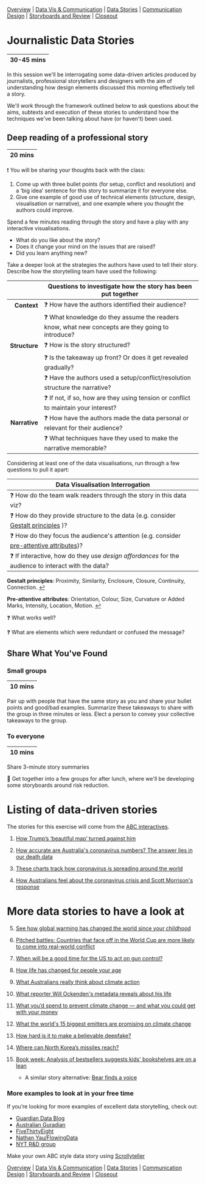 [Overview](./00_overview.md) |
[Data Vis & Communication](./01_dataviscomms.md) |
[Data Stories](./02_datastories.md) |
[Communication Design](./03_commuicationDesign.md) |
[Storyboards and Review](./04_review.md)  |
[Closeout](./05_closeout.md)

# Journalistic Data Stories

| 30-45 mins |
| ---------- |

In this session we'll be interrogating some data-driven articles produced by journalists,
professional storytellers and designers with the aim of understanding how design elements discussed this morning effectively tell a story.

We'll work through the framework outlined below to ask questions about the aims, subtexts and execution of these stories to understand how the techniques we've been talking about have (or haven't) been used.

## Deep reading of a professional story

| 20 mins |
| ------- |

:heavy_exclamation_mark: You will be sharing your thoughts back with the class:
1.	Come up with three bullet points (for setup, conflict and resolution) and a ‘big idea’ sentence for this story to summarize it for everyone else.
2.	Give one example of good use of technical elements (structure, design, visualisation or narrative), and one example where you thought the authors could improve.


Spend a few minutes reading through the story and have a play with any interactive visualisations.

- What do you like about the story?
- Does it change your mind on the issues that are raised?
- Did you learn anything new?

Take a deeper look at the strategies the authors have used to tell their story. Describe how the storytelling team have used the following:

|               | Questions to investigate how the story has been put together                                |
| -------------:| ------------------------------------------------------------------------------------------- |
|   **Context** | :question: How have the authors identified their audience?                                  |
|               | :question: What knowledge do they assume the readers know, what new concepts are they going to introduce?|
| **Structure** | :question: How is the story structured?                                                     |
|               | :question: Is the takeaway up front? 	Or does it get revealed gradually?                    |
|               | :question: Have the authors used a setup/conflict/resolution structure the narrative?       |
|               | :question: If not, if so, how are they using tension or conflict to maintain your interest? |
| **Narrative** | :question: How have the authors made the data personal or relevant for their audience?      |
|               | :question: What techniques have they used to make the narrative memorable?                  |

Considering at least one of the data visualisations, run through a few questions
to pull it apart:

| Data Visualisation Interrogation                                                                                                                                                                         |
| -------------------------------------------------------------------------------------------------------------------------------------------------------------------------------------------------------- |
| :question: How do the team walk readers through the story in this data viz?                                                                                                                              |
| :question: How do they provide structure to the data (e.g. consider <a id="a1">[Gestalt principles](#f1 "Proximity, Similarity, Enclosure, Closure, Continuity, Connection")</a> )?                      |
| :question: How do they focus the audience's attention (e.g. consider <a id="a2">[pre-attentive attributes](#f2 "Orientation, Colour, Size, Curvature or Added Marks, Intensity, Location, Motion")</a>)? |
| :question: If interactive, how do they use *design affordances* for the audience to interact with the data?                                                                                                                           |

<b id="f1">Gestalt principles</b>: Proximity, Similarity, Enclosure, Closure, Continuity, Connection. [↩](#a1)

<b id="f2">Pre-attentive attributes</b>: Orientation, Colour, Size, Curvature or Added Marks, Intensity, Location, Motion. [↩](#a2)

 :question: What works well?                                                

 :question: What are elements which were redundant or confused the message? 

## Share What You've Found

### Small groups

| 10 mins |
| ------- |

Pair up with people that have the same story as you and share your bullet points and good/bad examples. Summarize these takeaways to share with the group in three minutes or less. Elect a person to convey your collective takeaways to the group.

### To everyone

| 10 mins |
| ------- |


Share 3-minute story summaries

:triangular_flag_on_post: Get together into a few groups for after lunch, where we'll be developing some
storyboards around risk reduction.


# Listing of data-driven stories

The stories for this exercise will come from the [ABC interactives](https://www.abc.net.au/news/interactives/).

1. [How Trump’s ‘beautiful map’ turned against him](https://www.abc.net.au/news/2020-11-08/us-election-results-map-biden-trump-president/12861122)

2. [How accurate are Australia's coronavirus numbers? The answer lies in our death data](https://www.abc.net.au/news/2020-06-23/coronavirus-australia-excess-deaths-data-analysis/12321162)

3. [These charts track how coronavirus is spreading around the world](https://www.abc.net.au/news/2020-05-13/coronavirus-numbers-worldwide-data-tracking-charts/12107500?nw=0)

4. [How Australians feel about the coronavirus crisis and Scott Morrison's response](https://www.abc.net.au/news/2020-04-28/coronavirus-data-feelings-opinions-covid-survey-numbers/12188608)

# More data stories to have a look at


5. [See how global warming has changed the world since your childhood](https://www.abc.net.au/news/2019-12-06/how-climate-change-has-impacted-your-life/11766018)

6. [Pitched battles: Countries that face off in the World Cup are more likely to come into real-world conflict](https://www.abc.net.au/news/2018-06-14/does-the-world-cup-make-countries-more-aggressive-football-war/9699646)

7. [When will be a good time for the US to act on gun control?](https://www.abc.net.au/news/2017-11-01/las-vegas-shooting-gun-control-searches/9030590)

8. [How life has changed for people your age](https://www.abc.net.au/news/2018-12-13/how-life-has-changed-for-people-your-age/10303912)

9. [What Australians really think about climate action](https://www.abc.net.au/news/2020-02-05/australia-attitudes-climate-change-action-morrison-government/11878510)

10. [What reporter Will Ockenden's metadata reveals about his life](https://www.abc.net.au/news/2015-08-24/metadata-what-you-found-will-ockenden/6703626)

11. [What you’d spend to prevent climate change — and what you could get with your money](https://www.abc.net.au/news/2019-12-17/what-youd-spend-to-halt-climate-change-and-what-you-could-get/11784704)

12. [What the world's 15 biggest emitters are promising on climate change](https://www.abc.net.au/news/2015-08-11/climate-change-what-top-15-emitters-are-promising/6686548)

13. [How hard is it to make a believable deepfake?](https://www.abc.net.au/news/2018-09-28/fake-news-how-hard-is-it-to-make-a-deepfake-video/10313906)

14. [Where can North Korea’s missiles reach?](https://www.abc.net.au/news/2017-10-16/north-korea-missile-range-map/8880894)

15. [Book week: Analysis of bestsellers suggests kids' bookshelves are on a lean](https://www.abc.net.au/news/2018-08-22/kids-book-top-100-analysis/10042904)
    - A similar story alternative: [Bear finds a voice](https://www.abc.net.au/news/2018-08-22/bear-finds-a-voice-kids-book-analysis/10002538)

### More examples to look at in your free time

If you’re looking for more examples of excellent data storytelling, check out:
- [Guardian Data Blog](https://www.theguardian.com/data)
- [Australian Guradian](https://www.theguardian.com/australia-news/australia-datablog)
- [FiveThirtyEight](https://fivethirtyeight.com/tag/data-visualization/)
- [Nathan Yau/FlowingData](https://flowingdata.com)
- [NYT R&D group](http://nytlabs.com )

Make your own ABC style data story using [Scrollyteller](https://github.com/abcnews/scrollyteller)

[Overview](./00_overview.md) |
[Data Vis & Communication](./01_dataviscomms.md) |
[Data Stories](./02_datastories.md) |
[Communication Design](./03_commuicationDesign.md) |
[Storyboards and Review](./04_review.md)  |
[Closeout](./05_closeout.md)
